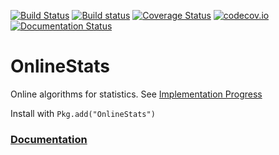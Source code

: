 [![Build Status](https://travis-ci.org/joshday/OnlineStats.jl.svg)](https://travis-ci.org/joshday/OnlineStats.jl)
[![Build status](https://ci.appveyor.com/api/projects/status/x2t1ey2sgbmow1a4/branch/master?svg=true)](https://ci.appveyor.com/project/joshday/onlinestats-jl/branch/master)
[![Coverage Status](https://coveralls.io/repos/joshday/OnlineStats.jl/badge.svg?branch=josh)](https://coveralls.io/r/joshday/OnlineStats.jl?branch=josh)
[![codecov.io](http://codecov.io/github/joshday/OnlineStats.jl/coverage.svg?branch=josh)](http://codecov.io/github/joshday/OnlineStats.jl?branch=josh)
[![Documentation Status](https://readthedocs.org/projects/onlinestatsjl/badge/?version=latest)](https://readthedocs.org/projects/onlinestatsjl/?badge=latest)

# OnlineStats

Online algorithms for statistics.  See [Implementation Progress](src/README.md)

Install with `Pkg.add("OnlineStats")`

### [Documentation](http://onlinestatsjl.readthedocs.org/en/latest/)

